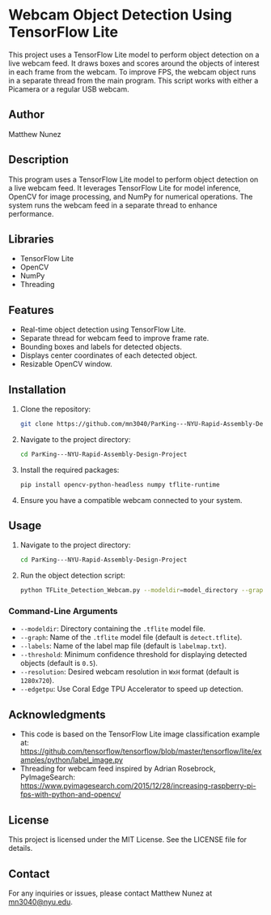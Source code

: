 # Webcam Object Detection Using TensorFlow Lite

This project uses a TensorFlow Lite model to perform object detection on a live webcam feed. It draws boxes and scores around the objects of interest in each frame from the webcam. To improve FPS, the webcam object runs in a separate thread from the main program. This script works with either a Picamera or a regular USB webcam.

## Author

Matthew Nunez

## Description

This program uses a TensorFlow Lite model to perform object detection on a live webcam feed. It leverages TensorFlow Lite for model inference, OpenCV for image processing, and NumPy for numerical operations. The system runs the webcam feed in a separate thread to enhance performance.

## Libraries

- TensorFlow Lite
- OpenCV
- NumPy
- Threading

## Features

- Real-time object detection using TensorFlow Lite.
- Separate thread for webcam feed to improve frame rate.
- Bounding boxes and labels for detected objects.
- Displays center coordinates of each detected object.
- Resizable OpenCV window.

## Installation

1. Clone the repository:
    ```bash
    git clone https://github.com/mn3040/ParKing---NYU-Rapid-Assembly-Design-Project
    ```

2. Navigate to the project directory:
    ```bash
    cd ParKing---NYU-Rapid-Assembly-Design-Project
    ```

3. Install the required packages:
    ```bash
    pip install opencv-python-headless numpy tflite-runtime
    ```

4. Ensure you have a compatible webcam connected to your system.

## Usage

1. Navigate to the project directory:
    ```bash
    cd ParKing---NYU-Rapid-Assembly-Design-Project
    ```

2. Run the object detection script:
    ```bash
    python TFLite_Detection_Webcam.py --modeldir=model_directory --graph=model_file.tflite --labels=labelmap.txt --threshold=0.5 --resolution=1280x720
    ```

### Command-Line Arguments

- `--modeldir`: Directory containing the `.tflite` model file.
- `--graph`: Name of the `.tflite` model file (default is `detect.tflite`).
- `--labels`: Name of the label map file (default is `labelmap.txt`).
- `--threshold`: Minimum confidence threshold for displaying detected objects (default is `0.5`).
- `--resolution`: Desired webcam resolution in `WxH` format (default is `1280x720`).
- `--edgetpu`: Use Coral Edge TPU Accelerator to speed up detection.

## Acknowledgments

- This code is based on the TensorFlow Lite image classification example at: https://github.com/tensorflow/tensorflow/blob/master/tensorflow/lite/examples/python/label_image.py
- Threading for webcam feed inspired by Adrian Rosebrock, PyImageSearch: https://www.pyimagesearch.com/2015/12/28/increasing-raspberry-pi-fps-with-python-and-opencv/

## License

This project is licensed under the MIT License. See the LICENSE file for details.

## Contact

For any inquiries or issues, please contact Matthew Nunez at [mn3040@nyu.edu](mailto:mn3040@nyu.edu).
